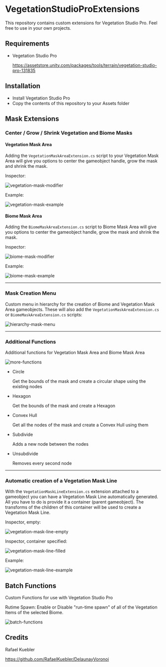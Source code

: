 # VegetationStudioProExtensions

This repository contains custom extensions for Vegetation Studio Pro. Feel free to use in your own projects.

## Requirements

* Vegetation Studio Pro

  https://assetstore.unity.com/packages/tools/terrain/vegetation-studio-pro-131835

## Installation

* Install Vegetation Studio Pro
* Copy the contents of this repository to your Assets folder

## Mask Extensions

### Center / Grow / Shrink Vegetation and Biome Masks

#### Vegetation Mask Area

Adding the ```VegetationMaskAreaExtension.cs``` script to your Vegetation Mask Area will give you options to center the gameobject handle, grow the mask and shrink the mask.

Inspector:

![vegetation-mask-modifier](https://user-images.githubusercontent.com/10963432/53321440-ca526680-38d8-11e9-99ba-62faeb92a5fd.png)

Example:

![vegetation-mask-example](https://user-images.githubusercontent.com/10963432/53322065-8d876f00-38da-11e9-958a-f452a3149cc2.gif)


#### Biome Mask Area

Adding the ```BiomeMaskAreaExtension.cs``` script to Biome Mask Area will give you options to center the gameobject handle, grow the mask and shrink the mask.

Inspector:

![biome-mask-modifier](https://user-images.githubusercontent.com/10963432/53321441-ca526680-38d8-11e9-8a27-918483777045.png)

Example:

![biome-mask-example](https://user-images.githubusercontent.com/10963432/53323770-60898b00-38df-11e9-9842-284e784c54d2.gif)

---

### Mask Creation Menu

Custom menu in hierarchy for the creation of Biome and Vegetation Mask Area gameobjects. These will also add the ```VegetationMaskAreaExtension.cs``` or ```BiomeMaskAreaExtension.cs``` scripts:

![hierarchy-mask-menu](https://user-images.githubusercontent.com/10963432/53320727-c7ef0d00-38d6-11e9-9a72-59baae57face.png)

---

### Additional Functions

Additional functions for Vegetation Mask Area and Biome Mask Area

![more-functions](https://user-images.githubusercontent.com/10963432/72217536-8dfb1980-352f-11ea-8fa1-caaad2d66e1e.png)

* Circle

  Get the bounds of the mask and create a circular shape using the existing nodes

* Hexagon 
 
  Get the bounds of the mask and create a Hexagon

* Convex Hull

  Get all the nodes of the mask and create a Convex Hull using them

* Subdivide

  Adds a new node between the nodes

* Unsubdivide

  Removes every second node

---

### Automatic creation of a Vegetation Mask Line

With the ```VegetationMaskLineExtension.cs``` extension attached to a gameobject you can have a Vegetation Mask Line automatically generated. All you have to do is provide it a container (parent gameobject). The transforms of the children of this container will be used to create a Vegetation Mask Line.

Inspector, empty:

![vegetation-mask-line-empty](https://user-images.githubusercontent.com/10963432/53391878-fb45a080-3997-11e9-8d9e-be9585445eb5.png)

Inspector, container specified:

![vegetation-mask-line-filled](https://user-images.githubusercontent.com/10963432/53391879-fed92780-3997-11e9-812d-34351fe3ed77.png)

Example:

![vegetation-mask-line-example](https://user-images.githubusercontent.com/10963432/53392096-aeae9500-3998-11e9-844d-83ae85d7c232.gif)

## Batch Functions

Custom Functions for use with Vegetation Studio Pro

Rutime Spawn: Enable or Disable "run-time spawn" of all of the Vegetation Items of the selected Biome.

![batch-functions](https://user-images.githubusercontent.com/10963432/72217509-30ff6380-352f-11ea-8235-417559de31a7.png)


## Credits

Rafael Kuebler

https://github.com/RafaelKuebler/DelaunayVoronoi
